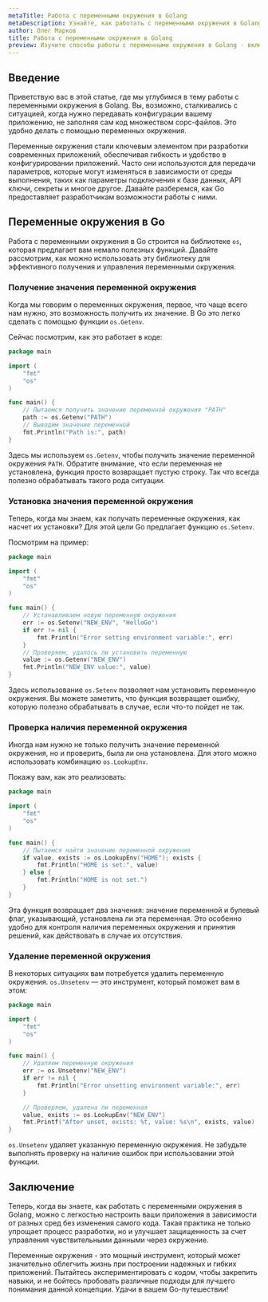 ```yaml
---
metaTitle: Работа с переменными окружения в Golang
metaDescription: Узнайте, как работать с переменными окружения в Golang - от получения значений до использования их в приложениях. Пошаговое руководство с примерами гарантирует легкость понимания.
author: Олег Марков
title: Работа с переменными окружения в Golang
preview: Изучите способы работы с переменными окружения в Golang - включая получение, использование и обработку данных. Наше руководство упростит для вас эту задачу.
---
```


## Введение

Приветствую вас в этой статье, где мы углубимся в тему работы с переменными окружения в Golang. Вы, возможно, сталкивались с ситуацией, когда нужно передавать конфигурации вашему приложению, не заполняя сам код множеством сорс-файлов. Это удобно делать с помощью переменных окружения.

Переменные окружения стали ключевым элементом при разработки современных приложений, обеспечивая гибкость и удобство в конфигурировании приложений. Часто они используются для передачи параметров, которые могут изменяться в зависимости от среды выполнения, таких как параметры подключения к базе данных, API ключи, секреты и многое другое. Давайте разберемся, как Go предоставляет разработчикам возможности работы с ними.

## Переменные окружения в Go

Работа с переменными окружения в Go строится на библиотеке `os`, которая предлагает вам немало полезных функций. Давайте рассмотрим, как можно использовать эту библиотеку для эффективного получения и управления переменными окружения.

### Получение значения переменной окружения

Когда мы говорим о переменных окружения, первое, что чаще всего нам нужно, это возможность получить их значение. В Go это легко сделать с помощью функции `os.Getenv`.

Сейчас посмотрим, как это работает в коде:

```go
package main

import (
	"fmt"
	"os"
)

func main() {
	// Пытаемся получить значение переменной окружения "PATH"
	path := os.Getenv("PATH")
	// Выводим значение переменной
	fmt.Println("Path is:", path)
}
```
Здесь мы используем `os.Getenv`, чтобы получить значение переменной окружения `PATH`. Обратите внимание, что если переменная не установлена, функция просто возвращает пустую строку. Так что всегда полезно обрабатывать такого рода ситуации.

### Установка значения переменной окружения

Теперь, когда мы знаем, как получать переменные окружения, как насчет их установки? Для этой цели Go предлагает функцию `os.Setenv`.

Посмотрим на пример:

```go
package main

import (
	"fmt"
	"os"
)

func main() {
	// Устанавливаем новую переменную окружения
	err := os.Setenv("NEW_ENV", "HelloGo")
	if err != nil {
		fmt.Println("Error setting environment variable:", err)
	}
	// Проверяем, удалось ли установить переменную
	value := os.Getenv("NEW_ENV")
	fmt.Println("NEW_ENV value:", value)
}
```
Здесь использование `os.Setenv` позволяет нам установить переменную окружения. Вы можете заметить, что функция возвращает ошибку, которую полезно обрабатывать в случае, если что-то пойдет не так.

### Проверка наличия переменной окружения

Иногда нам нужно не только получить значение переменной окружения, но и проверить, была ли она установлена. Для этого можно использовать комбинацию `os.LookupEnv`.

Покажу вам, как это реализовать:

```go
package main

import (
	"fmt"
	"os"
)

func main() {
	// Пытаемся найти значение переменной окружения
	if value, exists := os.LookupEnv("HOME"); exists {
		fmt.Println("HOME is set:", value)
	} else {
		fmt.Println("HOME is not set.")
	}
}
```

Эта функция возвращает два значения: значение переменной и булевый флаг, указывающий, установлена ли эта переменная. Это особенно удобно для контроля наличия переменных окружения и принятия решений, как действовать в случае их отсутствия.

### Удаление переменной окружения

В некоторых ситуациях вам потребуется удалить переменную окружения. `os.Unsetenv` — это инструмент, который поможет вам в этом:

```go
package main

import (
	"fmt"
	"os"
)

func main() {
	// Удаляем переменную окружения
	err := os.Unsetenv("NEW_ENV")
	if err != nil {
		fmt.Println("Error unsetting environment variable:", err)
	}

	// Проверяем, удалена ли переменная
	value, exists := os.LookupEnv("NEW_ENV")
	fmt.Printf("After unset, exists: %t, value: %s\n", exists, value)
}
```

`os.Unsetenv` удаляет указанную переменную окружения. Не забудьте выполнять проверку на наличие ошибок при использовании этой функции.

## Заключение

Теперь, когда вы знаете, как работать с переменными окружения в Golang, можно с легкостью настроить ваши приложения в зависимости от разных сред без изменения самого кода. Такая практика не только упрощает процесс разработки, но и улучшает защищенность за счет управления чувствительными данными через окружение.

Переменные окружения - это мощный инструмент, который может значительно облегчить жизнь при построении надежных и гибких приложений. Пытайтесь экспериментировать с кодом, чтобы закрепить навыки, и не бойтесь пробовать различные подходы для лучшего понимания данной концепции. Удачи в вашем Go-путешествии!